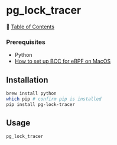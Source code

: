 # pg_lock_tracer

📁 [Table of Contents](README.md)

### Prerequisites

- Python
- [How to set up BCC for eBPF on MacOS](https://opeonikute.dev/posts/how-to-set-up-bcc-for-ebpf-on-mac-os)

## Installation
```sh
brew install python
which pip # confirm pip is installed
pip install pg-lock-tracer
```

## Usage
```sh
pg_lock_tracer
```
